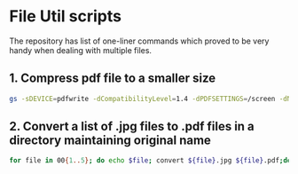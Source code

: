 # File Util scripts

The repository has list of one-liner commands which proved to be very handy when dealing with multiple files.

## 1. Compress pdf file to a smaller size
```bash
gs -sDEVICE=pdfwrite -dCompatibilityLevel=1.4 -dPDFSETTINGS=/screen -dNOPAUSE -dQUIET -dBATCH -sOutputFile=<new_compressed_file>.pdf <original_file>.pdf
```

## 2. Convert a list of .jpg files to .pdf files in a directory maintaining original name
```bash
for file in 00{1..5}; do echo $file; convert ${file}.jpg ${file}.pdf;done
```
